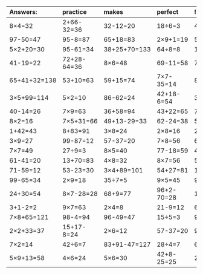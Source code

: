 | Answers: | practice | makes | perfect | ! |
| :--- | :--- | :--- | :--- | :--- |
| 8×4=32 | 2+66-32=36 | 32-12=20 | 18÷6=3 | 45-19=26 | 
| 97-50=47 | 95-8=87 | 65+18=83 | 2×9+1=19 | 5×3=15 | 
| 5×2+20=30 | 95-61=34 | 38+25+70=133 | 64÷8=8 | 1+83+1=85 | 
| 41-19=22 | 72+28-64=36 | 8×6=48 | 69-11=58 | 7×7-39=10 | 
| 65+41+32=138 | 53+10=63 | 59+15=74 | 7×7-35=14 | 89+41+53=183 | 
| 3×5+99=114 | 5×2=10 | 86-62=24 | 42+18-6=54 | 3×6=18 | 
| 40-14=26 | 7×9=63 | 36+58=94 | 43+22=65 | 7×3=21 | 
| 8×2=16 | 7×5+31=66 | 49+13-29=33 | 62-24=38 | 5×2-4=6 | 
| 1+42=43 | 8+83=91 | 3×8=24 | 2×8=16 | 21+56=77 | 
| 3×9=27 | 99-87=12 | 57-37=20 | 7×8=56 | 6×5=30 | 
| 7×7=49 | 27÷9=3 | 8×5=40 | 77-18=59 | 4×4=16 | 
| 61-41=20 | 13+70=83 | 4×8=32 | 8×7=56 | 59+21=80 | 
| 71-59=12 | 53-23=30 | 3×4+89=101 | 54+27=81 | 10+60-21=49 | 
| 99-65=34 | 2×9=18 | 35÷7=5 | 9×5=45 | 97+92-56=133 | 
| 24+30=54 | 8×7-28=28 | 68+9=77 | 96+2-70=28 | 1+32-5=28 | 
| 3+1-2=2 | 9×7=63 | 2×4=8 | 21-9=12 | 67-52=15 | 
| 7×8+65=121 | 98-4=94 | 96-49=47 | 15÷5=3 | 90-81=9 | 
| 2×2+33=37 | 15+17-8=24 | 2×6=12 | 57-37=20 | 9×9=81 | 
| 7×2=14 | 42÷6=7 | 83+91-47=127 | 28÷4=7 | 69-68=1 | 
| 5×9+13=58 | 4×6=24 | 5×6=30 | 42+8-25=25 | 2×5=10 | 
